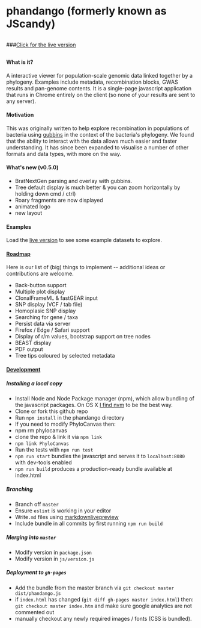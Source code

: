 # phandango (formerly known as JScandy)

##

###[Click for the live version](http://jameshadfield.github.io/phandango/)

##

#### What is it?
A interactive viewer for population-scale genomic data linked together by a phylogeny. Examples include metadata, recombination blocks, GWAS results and pan-genome contents. It is a single-page javascript application that runs in Chrome entirely on the client (so none of your results are sent to any server).

#### Motivation
This was originally written to help explore recombination in populations of bacteria using [gubbins](https://github.com/sanger-pathogens/gubbins) in the context of the bacteria's phylogeny. We found that the ability to interact with the data allows much easier and faster understanding. It has since been expanded to visualise a number of other formats and data types, with more on the way.

#### What's new (v0.5.0)
* BratNextGen parsing and overlay with gubbins.
* Tree default display is much better & you can zoom horizontally by holding down cmd / ctrl)
* Roary fragments are now displayed
* animated logo
* new layout

#### Examples

Load the [live version](http://jameshadfield.github.io/phandango/) to see some example datasets to explore.

#### [Roadmap](#roadmap)
Here is our list of (big) things to implement -- additional ideas or contributions are welcome.

* Back-button support
* Multiple plot display
* ClonalFrameML & fastGEAR input
* SNP display (VCF / tab file)
* Homoplasic SNP display
* Searching for gene / taxa
* Persist data via server
* Firefox / Edge / Safari support
* Display of r/m values, bootstrap support on tree nodes
* BEAST display
* PDF output
* Tree tips coloured by selected metadata

#### [Development](#development)

##### Installing a local copy

* Install Node and Node Package manager (npm), which allow bundling of the javascript packages. On OS X [I find nvm](http://stackoverflow.com/a/28025834) to be the best way.
* Clone or fork this github repo
* Run `npm install` in the phandango directory
* If you need to modify PhyloCanvas then:
 * npm rm phylocanvas
 * clone the repo & link it via `npm link`
 * `npm link PhyloCanvas`
* Run the tests with `npm run test`
* `npm run start` bundles the javascript and serves it to `localhost:8080` with dev-tools enabled
* `npm run build` produces a production-ready bundle available at index.html

##### Branching

* Branch off `master`
* Ensure `eslint` is working in your editor
* Write`.md` files using [markdownlivepreview](http://markdownlivepreview.com/)
* Include bundle in all commits by first running `npm run build`

##### Merging into `master`

* Modify version in `package.json`
* Modify version in `js/version.js`

##### Deployment to `gh-pages`

* Add the bundle from the master branch via `git checkout master dist/phandango.js`
* if `index.html` has changed (`git diff gh-pages master index.html`) then: `git checkout master index.htm` and make sure google analytics are not commented out
* manually checkout any newly required images / fonts (CSS is bundled).
